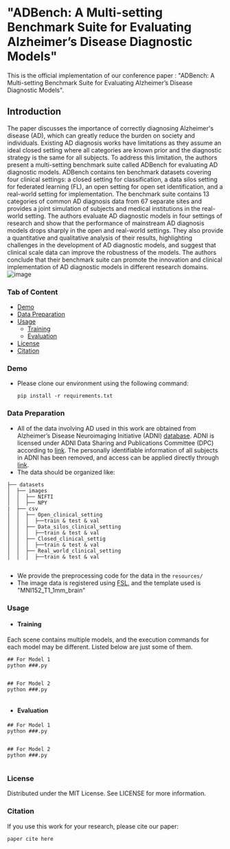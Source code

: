 #  "ADBench: A Multi-setting Benchmark Suite for Evaluating Alzheimer’s Disease Diagnostic Models"


This is the official implementation of our conference paper : "ADBench: A Multi-setting Benchmark Suite for Evaluating Alzheimer’s Disease Diagnostic Models".

## Introduction

The paper discusses the importance of correctly diagnosing Alzheimer's disease (AD), which can greatly reduce the burden on society and individuals. Existing AD diagnosis works have limitations as they assume an ideal closed setting where all categories are known prior and the diagnostic strategy is the same for all subjects. To address this limitation, the authors present a multi-setting benchmark suite called ADBench for evaluating AD diagnostic models. ADBench contains ten benchmark datasets covering four clinical settings: a closed setting for classification, a data silos setting for federated learning (FL), an open setting for open set identification, and a real-world setting for implementation. The benchmark suite contains 13 categories of common AD diagnosis data from 67 separate sites and provides a joint simulation of subjects and medical institutions in the real-world setting. The authors evaluate AD diagnostic models in four settings of research and show that the performance of mainstream AD diagnosis models drops sharply in the open and real-world settings. They also provide a quantitative and qualitative analysis of their results, highlighting challenges in the development of AD diagnostic models, and suggest that clinical scale data can improve the robustness of the models. The authors conclude that their benchmark suite can promote the innovation and clinical implementation of AD diagnostic models in different research domains. 
![image](https://github.com/Only-Child/ADBench/blob/main/resources/framwork_1.png)

### Tab of Content
- [Demo](#5)
- [Data Preparation](#1)
- [Usage](#2)
  - [Training](#3)
  - [Evaluation](#4)
- [License](#7)
- [Citation](#6)
  <!-- - [Visualization](#5) -->
  
<span id="5"></span>
### Demo
- Please clone our environment using the following command:
  ```
  pip install -r requirements.txt
  ```


<span id="1"></span>
### Data Preparation
- All of the data involving AD used in this work are obtained from Alzheimer’s Disease Neuroimaging Initiative (ADNI) [database](http://adni.loni.usc.edu). ADNI is licensed under ADNI Data Sharing and Publications Committee (DPC) according to [link](https://adni.loni.usc.edu/data-samples/access-data/). The personally identifiable information of all subjects in ADNI has been removed, and access can be applied directly through [link](https://ida.loni.usc.edu/explore/jsp/register/register.jsp).
- The data should be organized like:

```
├── datasets
│  ├── images
│  │  ├── NIFTI
│  │  ├── NPY
|  ├── csv
│  │  ├── Open_clinical_setting
│  │  │  ├──train & test & val
│  │  ├── Data_silos_clinical_setting
│  │  │  ├──train & test & val
│  │  ├── Closed_clinical_settig
│  │  │  ├──train & test & val
│  │  ├── Real_world_clinical_setting
│  │  │  ├──train & test & val
     
```
- We provide the preprocessing code for the data in the `resources/`
- The image data is registered using [FSL](https://fsl.fmrib.ox.ac.uk/fsl/fslwiki/), and the template used is "MNI152_T1_1mm_brain"
<!-- - We have provided some sample data that can be downloaded from [Google Drive](https://drive.google.com/file/d/1PiTzGQEVV7NO4nPaHeQv61WgDxoD76nL/view?usp=share_link) . -->

<span id="2"></span>
### Usage
<span id="3"></span>
- #### Training
Each scene contains multiple models, and the execution commands for each model may be different. Listed below are just some of them.

```
## For Model 1
python ###.py
     
```

```
## For Model 2
python ###.py
     
```
- #### Evaluation
<span id="4"></span>
```
## For Model 1
python ###.py
     
```

```
## For Model 2
python ###.py
     
```

<span id="7"></span>
### License
Distributed under the MIT License. See LICENSE for more information.

<span id="6"></span>
### Citation
If you use this work for your research, please cite our paper:
```
paper cite here
     
```
